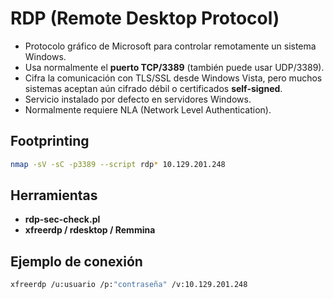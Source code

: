 # RDP (Remote Desktop Protocol)

- Protocolo gráfico de Microsoft para controlar remotamente un sistema Windows.  
- Usa normalmente el **puerto TCP/3389** (también puede usar UDP/3389).  
- Cifra la comunicación con TLS/SSL desde Windows Vista, pero muchos sistemas aceptan aún cifrado débil o certificados **self-signed**.  
- Servicio instalado por defecto en servidores Windows.  
- Normalmente requiere NLA (Network Level Authentication).

## Footprinting
```bash
nmap -sV -sC -p3389 --script rdp* 10.129.201.248
```

## Herramientas
- **rdp-sec-check.pl**  
- **xfreerdp / rdesktop / Remmina**

## Ejemplo de conexión
```bash
xfreerdp /u:usuario /p:"contraseña" /v:10.129.201.248
```
